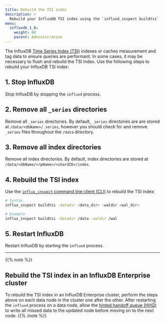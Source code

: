 ```yaml
---
title: Rebuild the TSI index
description: >
  Rebuild your InfluxDB TSI index using the `influxd_inspect buildtsi` command.
menu:
  influxdb_1_8:
    weight: 60
    parent: Administration
---
```


The InfluxDB [Time Series Index (TSI)](/influxdb/v1.8/concepts/tsi-details/)
indexes or caches measurement and tag data to ensure queries are performant.
In some cases, it may be necessary to flush and rebuild the TSI Index.
Use the following steps to rebuild your InfluxDB TSI index:

## 1. Stop InfluxDB
Stop InfluxDB by stopping the `influxd` process.

## 2. Remove all `_series` directories
Remove all `_series` directories.
By default, `_series` directories are are stored at `/data/<dbName>/_series`,
however you should check for and remove `_series` files throughout the `/data` directory.

## 3. Remove all index directories
Remove all index directories.
By default, index directories are stored at `/data/<dbName/<rpName>/<shardID>/index`.

## 4. Rebuild the TSI index
Use the [`influx_inspect` command line client (CLI)](/influxdb/v1.8/tools/influx_inspect)
to rebuild the TSI index:

```sh
# Syntax
influx_inspect buildtsi -datadir <data_dir> -waldir <wal_dir>

# Example
influx_inspect buildtsi -datadir /data -waldir /wal
```

## 5. Restart InfluxDB
Restart InfluxDB by starting the `influxd` process.

---

{{% note %}}
## Rebuild the TSI index in an InfluxDB Enterprise cluster
To rebuild the TSI index in an InfluxDB Enterprise cluster, perform the steps
above on each data node in the cluster one after the other.
After restarting the `influxd` process on a data node, allow the
[hinted handoff queue (HHQ)](/enterprise_influxdb/latest/concepts/clustering/#hinted-handoff)
to write all missed data to the updated node before moving on to the next node.
{{% /note %}}
